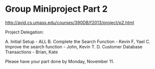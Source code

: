 Group Miniproject Part 2
=======

http://avid.cs.umass.edu/courses/390DB/f2013/project/p2.html

Project Delegation:

A. Initial Setup - ALL
B. Complete the Search Function - Kevin F, Yael
C. Improve the search function - John, Kevin T.
D. Customer Database Transactions - Brian, Kate

Please have your part done by Monday, November 11.